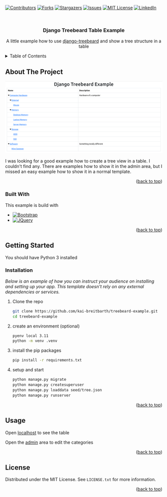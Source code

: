 
[![Contributors][contributors-shield]][contributors-url]
[![Forks][forks-shield]][forks-url]
[![Stargazers][stars-shield]][stars-url]
[![Issues][issues-shield]][issues-url]
[![MIT License][license-shield]][license-url]
[![LinkedIn][linkedin-shield]][linkedin-url]



<!-- PROJECT LOGO -->
<br />
<div align="center">

  <h3 align="center">Django Treebeard Table Example</h3>

  <p align="center">
    A little example how to use <a href="https://github.com/django-treebeard/django-treebeard">django-treebeard</a> and show a tree structure in a table
    <br />
  </p>
</div>



<!-- TABLE OF CONTENTS -->
<details>
  <summary>Table of Contents</summary>
  <ol>
    <li><a href="#about-the-project">About The Project</a></li>
    <li><a href="#usage">Usage</a></li>
    <li><a href="#license">License</a></li>
  </ol>
</details>



<!-- ABOUT THE PROJECT -->
## About The Project

[![Product Name Screen Shot][product-screenshot]](static/images/screenshot.png)

I was looking for a good example how to create a tree view in a table.
I couldn't find any. There are examples how to show it in the admin area, but I missed an easy example how to show it in a normal template.

<p align="right">(<a href="#readme-top">back to top</a>)</p>



### Built With

This example is build with

* [![Bootstrap][Bootstrap.com]][Bootstrap-url]
* [![JQuery][JQuery.com]][JQuery-url]

<p align="right">(<a href="#readme-top">back to top</a>)</p>



<!-- GETTING STARTED -->
## Getting Started

You should have Python 3 installed

### Installation

_Below is an example of how you can instruct your audience on installing and setting up your app. This template doesn't rely on any external dependencies or services._

1. Clone the repo

    ```sh
    git clone https://github.com/kai-breitbarth/treebeard-example.git
    cd treebeard-example
    ```

2. create an environment (optional)

    ```sh
    pyenv local 3.11
    python -m venv .venv
    ```

3. install the pip packages

    ```sh
    pip install -r requirements.txt
    ```

4. setup and start

    ```sh
    python manage.py migrate
    python manage.py createsuperuser
    python manage.py loaddata seed/tree.json
    python manage.py runserver
    ```

<p align="right">(<a href="#readme-top">back to top</a>)</p>

## Usage

Open [localhost](http://localhost:8000/) to see the table

Open the [admin](http://localhost:8000/) area to edit the categories


<p align="right">(<a href="#readme-top">back to top</a>)</p>


<!-- LICENSE -->
## License

Distributed under the MIT License. See `LICENSE.txt` for more information.

<p align="right">(<a href="#readme-top">back to top</a>)</p>


<!-- MARKDOWN LINKS & IMAGES -->
<!-- https://www.markdownguide.org/basic-syntax/#reference-style-links -->
[contributors-shield]: https://img.shields.io/github/contributors/kai-breitbarth/treebeard-example.svg?style=for-the-badge
[contributors-url]: https://github.com/kai-breitbarth/treebeard-example/graphs/contributors
[forks-shield]: https://img.shields.io/github/forks/kai-breitbarth/treebeard-example.svg?style=for-the-badge
[forks-url]: https://github.com/kai-breitbarth/treebeard-example/network/members
[stars-shield]: https://img.shields.io/github/stars/kai-breitbarth/treebeard-example.svg?style=for-the-badge
[stars-url]: https://github.com/kai-breitbarth/treebeard-example/stargazers
[issues-shield]: https://img.shields.io/github/issues/kai-breitbarth/treebeard-example.svg?style=for-the-badge
[issues-url]: https://github.com/kai-breitbarth/treebeard-example/issues
[license-shield]: https://img.shields.io/github/license/kai-breitbarth/treebeard-example.svg?style=for-the-badge
[license-url]: https://github.com/kai-breitbarth/treebeard-example/blob/master/LICENSE.txt
[linkedin-shield]: https://img.shields.io/badge/-LinkedIn-black.svg?style=for-the-badge&logo=linkedin&colorB=555
[linkedin-url]: https://www.linkedin.com/in/kai-breitbarth-a6753996/
[product-screenshot]: static/images/screenshot.png
[Bootstrap.com]: https://img.shields.io/badge/Bootstrap-563D7C?style=for-the-badge&logo=bootstrap&logoColor=white
[Bootstrap-url]: https://getbootstrap.com
[JQuery.com]: https://img.shields.io/badge/jQuery-0769AD?style=for-the-badge&logo=jquery&logoColor=white
[JQuery-url]: https://jquery.com 